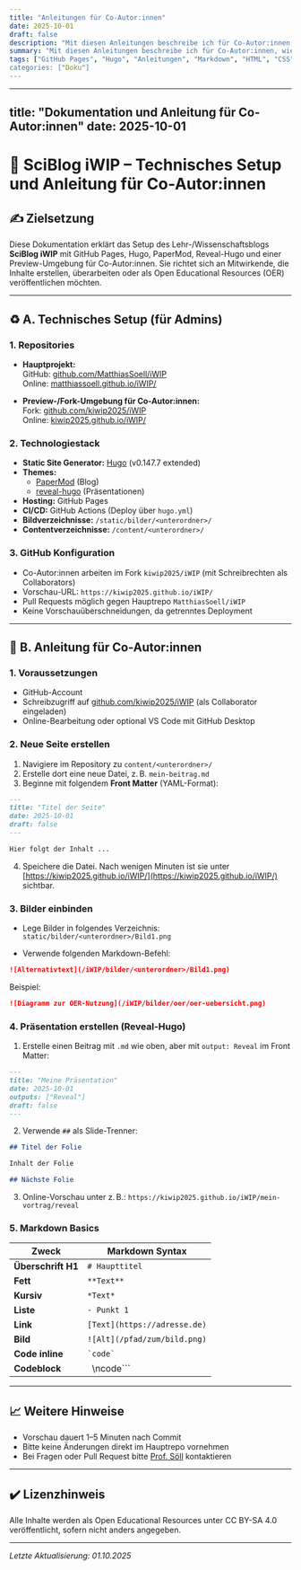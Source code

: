 ```yaml
---
title: "Anleitungen für Co-Autor:innen"
date: 2025-10-01
draft: false
description: "Mit diesen Anleitungen beschreibe ich für Co-Autor:innen, wie Seiten für den SciBlog iWIP mit Grundkenntnissen in Markdown, HTML, CSS und Java Script entwickelt werden können."
summary: "Mit diesen Anleitungen beschreibe ich für Co-Autor:innen, wie Seiten für den SciBlog iWIP mit Grundkenntnissen in Markdown, HTML, CSS und Java Script entwickelt werden können."
tags: ["GitHub Pages", "Hugo", "Anleitungen", "Markdown", "HTML", "CSS", Java Script"]
categories: ["Doku"]
---
```


---

## title: "Dokumentation und Anleitung für Co-Autor\:innen" date: 2025-10-01

# 🔧 SciBlog iWIP – Technisches Setup und Anleitung für Co-Autor\:innen

## ✍️ Zielsetzung

Diese Dokumentation erklärt das Setup des Lehr-/Wissenschaftsblogs **SciBlog iWIP** mit GitHub Pages, Hugo, PaperMod, Reveal-Hugo und einer Preview-Umgebung für Co-Autor\:innen. Sie richtet sich an Mitwirkende, die Inhalte erstellen, überarbeiten oder als Open Educational Resources (OER) veröffentlichen möchten.

---

## ♻️ A. Technisches Setup (für Admins)

### 1. Repositories

- **Hauptprojekt:**\
  GitHub: [github.com/MatthiasSoell/iWIP](https://github.com/MatthiasSoell/iWIP)\
  Online: [matthiassoell.github.io/iWIP/](https://matthiassoell.github.io/iWIP/)

- **Preview-/Fork-Umgebung für Co-Autor\:innen:**\
  Fork: [github.com/kiwip2025/iWIP](https://github.com/kiwip2025/iWIP)\
  Online: [kiwip2025.github.io/iWIP/](https://kiwip2025.github.io/iWIP/)

### 2. Technologiestack

- **Static Site Generator:** [Hugo](https://gohugo.io/) (v0.147.7 extended)
- **Themes:**
  - [PaperMod](https://github.com/adityatelange/hugo-PaperMod) (Blog)
  - [reveal-hugo](https://github.com/joshed-io/reveal-hugo) (Präsentationen)
- **Hosting:** GitHub Pages
- **CI/CD:** GitHub Actions (Deploy über `hugo.yml`)
- **Bildverzeichnisse:** `/static/bilder/<unterordner>/`
- **Contentverzeichnisse:** `/content/<unterordner>/`

### 3. GitHub Konfiguration

- Co-Autor\:innen arbeiten im Fork `kiwip2025/iWIP` (mit Schreibrechten als Collaborators)
- Vorschau-URL: `https://kiwip2025.github.io/iWIP/`
- Pull Requests möglich gegen Hauptrepo `MatthiasSoell/iWIP`
- Keine Vorschauüberschneidungen, da getrenntes Deployment

---

## 📄 B. Anleitung für Co-Autor\:innen

### 1. Voraussetzungen

- GitHub-Account
- Schreibzugriff auf [github.com/kiwip2025/iWIP](https://github.com/kiwip2025/iWIP) (als Collaborator eingeladen)
- Online-Bearbeitung oder optional VS Code mit GitHub Desktop

### 2. Neue Seite erstellen

1. Navigiere im Repository zu `content/<unterordner>/`
2. Erstelle dort eine neue Datei, z. B. `mein-beitrag.md`
3. Beginne mit folgendem **Front Matter** (YAML-Format):

```markdown
---
title: "Titel der Seite"
date: 2025-10-01
draft: false
---

Hier folgt der Inhalt ...
```

4. Speichere die Datei. Nach wenigen Minuten ist sie unter [https://kiwip2025.github.io/iWIP/](https://kiwip2025.github.io/iWIP/) sichtbar.

### 3. Bilder einbinden

- Lege Bilder in folgendes Verzeichnis: `static/bilder/<unterordner>/Bild1.png`

- Verwende folgenden Markdown-Befehl:

```markdown
![Alternativtext](/iWIP/bilder/<unterordner>/Bild1.png)
```

Beispiel:

```markdown
![Diagramm zur OER-Nutzung](/iWIP/bilder/oer/oer-uebersicht.png)
```

### 4. Präsentation erstellen (Reveal-Hugo)

1. Erstelle einen Beitrag mit `.md` wie oben, aber mit `output: Reveal` im Front Matter:

```markdown
---
title: "Meine Präsentation"
date: 2025-10-01
outputs: ["Reveal"]
draft: false
---
```

2. Verwende `##` als Slide-Trenner:

```markdown
## Titel der Folie

Inhalt der Folie

## Nächste Folie
```

3. Online-Vorschau unter z. B.: `https://kiwip2025.github.io/iWIP/mein-vortrag/reveal`

### 5. Markdown Basics

| Zweck              | Markdown Syntax              |
| ------------------ | ---------------------------- |
| **Überschrift H1** | `# Haupttitel`               |
| **Fett**           | `**Text**`                   |
| **Kursiv**         | `*Text*`                     |
| **Liste**          | `- Punkt 1`                  |
| **Link**           | `[Text](https://adresse.de)` |
| **Bild**           | `![Alt](/pfad/zum/bild.png)` |
| **Code inline**    | `` `code` ``                 |
| **Codeblock**      | ` `\ncode\`\`\`              |

---

## 📈 Weitere Hinweise

- Vorschau dauert 1–5 Minuten nach Commit
- Bitte keine Änderungen direkt im Hauptrepo vornehmen
- Bei Fragen oder Pull Request bitte [Prof. Söll](https://github.com/MatthiasSoell) kontaktieren

---

## ✔️ Lizenzhinweis

Alle Inhalte werden als Open Educational Resources unter CC BY-SA 4.0 veröffentlicht, sofern nicht anders angegeben.

---

*Letzte Aktualisierung: 01.10.2025*
